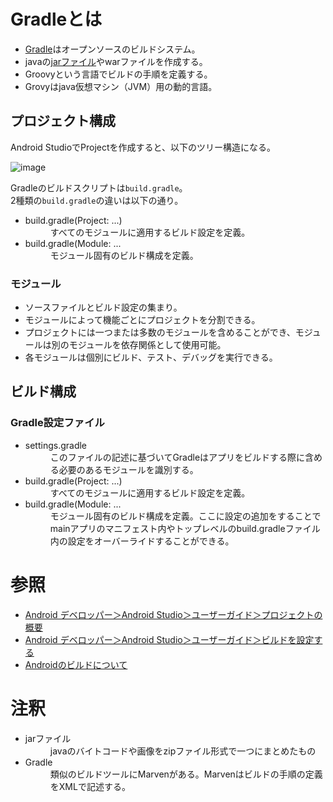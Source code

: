 # Gradleとは

- <a href="#Gradle">Gradle</a>はオープンソースのビルドシステム。
- javaの<a href="#jar">jarファイル</a>やwarファイルを作成する。
- Groovyという言語でビルドの手順を定義する。
- Grovyはjava仮想マシン（JVM）用の動的言語。

## プロジェクト構成

Android StudioでProjectを作成すると、以下のツリー構造になる。

![image](https://user-images.githubusercontent.com/85177462/126588170-e791dff1-453c-485e-aec9-406606897d2d.png)

Gradleのビルドスクリプトは`build.gradle`。  
2種類の`build.gradle`の違いは以下の通り。
- <dt>build.gradle(Project: ...)</dt>
  <dd>すべてのモジュールに適用するビルド設定を定義。</dd>
- <dt>build.gradle(Module: ...</dt>
  <dd>モジュール固有のビルド構成を定義。</dd>

### モジュール

- ソースファイルとビルド設定の集まり。  
- モジュールによって機能ごとにプロジェクトを分割できる。  
- プロジェクトには一つまたは多数のモジュールを含めることができ、モジュールは別のモジュールを依存関係として使用可能。  
- 各モジュールは個別にビルド、テスト、デバッグを実行できる。

## ビルド構成

### Gradle設定ファイル
- <dt>settings.gradle</dt>
  <dd>このファイルの記述に基づいてGradleはアプリをビルドする際に含める必要のあるモジュールを識別する。</dd>
- <dt>build.gradle(Project: ...)</dt>
  <dd>すべてのモジュールに適用するビルド設定を定義。</dd>
- <dt>build.gradle(Module: ...</dt>
  <dd>モジュール固有のビルド構成を定義。ここに設定の追加をすることでmainアプリのマニフェスト内やトップレベルのbuild.gradleファイル内の設定をオーバーライドすることができる。</dd>

# 参照
- [Android デベロッパー＞Android Studio＞ユーザーガイド＞プロジェクトの概要](https://developer.android.com/studio/projects?hl=ja)
- [Android デベロッパー＞Android Studio＞ユーザーガイド＞ビルドを設定する](https://developer.android.com/studio/build?hl=ja)
- [Androidのビルドについて](http://mixi-inc.github.io/AndroidTraining/introductions/1.05.how-to-build-for-gradle.html)

# 注釈
- <dt><a id="jar">jarファイル</a></dt>
  <dd>javaのバイトコードや画像をzipファイル形式で一つにまとめたもの</dd>
- <dt><a id="Gradle">Gradle</a></dt>
  <dd>類似のビルドツールにMarvenがある。Marvenはビルドの手順の定義をXMLで記述する。</dd>